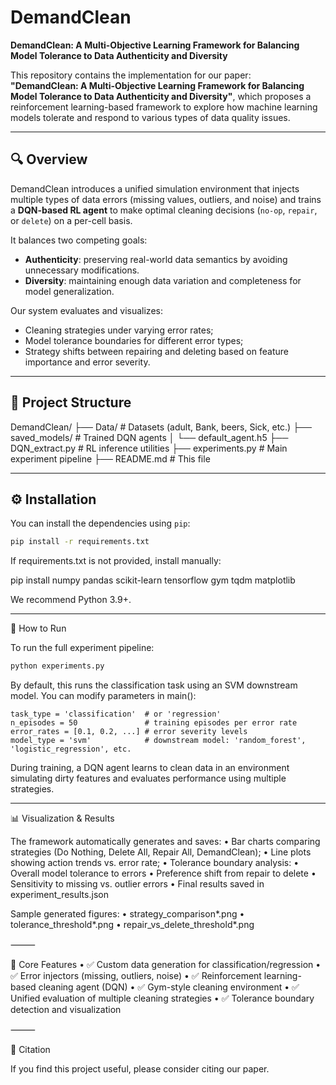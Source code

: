 

# DemandClean

**DemandClean: A Multi-Objective Learning Framework for Balancing Model Tolerance to Data Authenticity and Diversity**

This repository contains the implementation for our paper:  
**"DemandClean: A Multi-Objective Learning Framework for Balancing Model Tolerance to Data Authenticity and Diversity"**, which proposes a reinforcement learning-based framework to explore how machine learning models tolerate and respond to various types of data quality issues.

---

## 🔍 Overview

DemandClean introduces a unified simulation environment that injects multiple types of data errors (missing values, outliers, and noise) and trains a **DQN-based RL agent** to make optimal cleaning decisions (`no-op`, `repair`, or `delete`) on a per-cell basis.

It balances two competing goals:
- **Authenticity**: preserving real-world data semantics by avoiding unnecessary modifications.
- **Diversity**: maintaining enough data variation and completeness for model generalization.

Our system evaluates and visualizes:
- Cleaning strategies under varying error rates;
- Model tolerance boundaries for different error types;
- Strategy shifts between repairing and deleting based on feature importance and error severity.

---

## 📁 Project Structure

DemandClean/
├── Data/                  # Datasets (adult, Bank, beers, Sick, etc.)
├── saved_models/          # Trained DQN agents
│   └── default_agent.h5
├── DQN_extract.py         # RL inference utilities
├── experiments.py         # Main experiment pipeline
├── README.md              # This file

---

## ⚙️ Installation

You can install the dependencies using `pip`:

```bash
pip install -r requirements.txt
```
If requirements.txt is not provided, install manually:

pip install numpy pandas scikit-learn tensorflow gym tqdm matplotlib

We recommend Python 3.9+.


---
🚀 How to Run

To run the full experiment pipeline:
```bash
python experiments.py
```
By default, this runs the classification task using an SVM downstream model. You can modify parameters in main():
```
task_type = 'classification'  # or 'regression'
n_episodes = 50               # training episodes per error rate
error_rates = [0.1, 0.2, ...] # error severity levels
model_type = 'svm'            # downstream model: 'random_forest', 'logistic_regression', etc.
```
During training, a DQN agent learns to clean data in an environment simulating dirty features and evaluates performance using multiple strategies.

---

📊 Visualization & Results

The framework automatically generates and saves:
	•	Bar charts comparing strategies (Do Nothing, Delete All, Repair All, DemandClean);
	•	Line plots showing action trends vs. error rate;
	•	Tolerance boundary analysis:
	•	Overall model tolerance to errors
	•	Preference shift from repair to delete
	•	Sensitivity to missing vs. outlier errors
	•	Final results saved in experiment_results.json

Sample generated figures:
	•	strategy_comparison*.png
	•	tolerance_threshold*.png
	•	repair_vs_delete_threshold*.png

⸻

🧠 Core Features
	•	✅ Custom data generation for classification/regression
	•	✅ Error injectors (missing, outliers, noise)
	•	✅ Reinforcement learning-based cleaning agent (DQN)
	•	✅ Gym-style cleaning environment
	•	✅ Unified evaluation of multiple cleaning strategies
	•	✅ Tolerance boundary detection and visualization

⸻

📜 Citation

If you find this project useful, please consider citing our paper.

[//]: # (@article{your2025demandclean,)

[//]: # (  title={DemandClean: A Multi-Objective Learning Framework for Balancing Model Tolerance to Data Authenticity and Diversity},)

[//]: # (  author={Your Name and Coauthors},)

[//]: # (  journal={Preprint / Conference},)

[//]: # (  year={2025})

[//]: # (})



[//]: # (⸻)

[//]: # ()
[//]: # (🤝 Acknowledgements)

[//]: # ()
[//]: # (This project is developed and maintained by [Your Name] and collaborators at [Your Lab/Institution].)

[//]: # ()
[//]: # (For questions, contributions, or feedback, please open an issue or contact us directly.)

[//]: # ()
[//]: # (⸻)